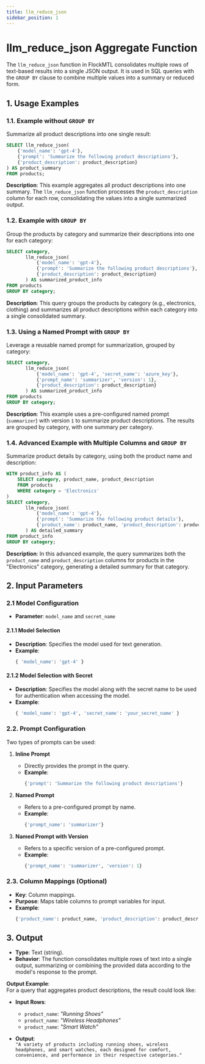 ```yaml
---
title: llm_reduce_json
sidebar_position: 1
---
```


# llm_reduce_json Aggregate Function

The `llm_reduce_json` function in FlockMTL consolidates multiple rows of text-based results into a single JSON output. It is used in SQL queries with the `GROUP BY` clause to combine multiple values into a summary or reduced form.

## 1. **Usage Examples**

### 1.1. **Example without `GROUP BY`**

Summarize all product descriptions into one single result:

```sql
SELECT llm_reduce_json(
    {'model_name': 'gpt-4'},
    {'prompt': 'Summarize the following product descriptions'},
    {'product_description': product_description}
) AS product_summary
FROM products;
```

**Description**: This example aggregates all product descriptions into one summary. The `llm_reduce_json` function processes the `product_description` column for each row, consolidating the values into a single summarized output.

### 1.2. **Example with `GROUP BY`**

Group the products by category and summarize their descriptions into one for each category:

```sql
SELECT category,
       llm_reduce_json(
           {'model_name': 'gpt-4'},
           {'prompt': 'Summarize the following product descriptions'},
           {'product_description': product_description}
       ) AS summarized_product_info
FROM products
GROUP BY category;
```

**Description**: This query groups the products by category (e.g., electronics, clothing) and summarizes all product descriptions within each category into a single consolidated summary.

### 1.3. **Using a Named Prompt with `GROUP BY`**

Leverage a reusable named prompt for summarization, grouped by category:

```sql
SELECT category,
       llm_reduce_json(
           {'model_name': 'gpt-4', 'secret_name': 'azure_key'},
           {'prompt_name': 'summarizer', 'version': 1},
           {'product_description': product_description}
       ) AS summarized_product_info
FROM products
GROUP BY category;
```

**Description**: This example uses a pre-configured named prompt (`summarizer`) with version `1` to summarize product descriptions. The results are grouped by category, with one summary per category.

### 1.4. **Advanced Example with Multiple Columns and `GROUP BY`**

Summarize product details by category, using both the product name and description:

```sql
WITH product_info AS (
    SELECT category, product_name, product_description
    FROM products
    WHERE category = 'Electronics'
)
SELECT category,
       llm_reduce_json(
           {'model_name': 'gpt-4'},
           {'prompt': 'Summarize the following product details'},
           {'product_name': product_name, 'product_description': product_description}
       ) AS detailed_summary
FROM product_info
GROUP BY category;
```

**Description**: In this advanced example, the query summarizes both the `product_name` and `product_description` columns for products in the "Electronics" category, generating a detailed summary for that category.

## 2. **Input Parameters**

### 2.1 **Model Configuration**

- **Parameter**: `model_name` and `secret_name`

#### 2.1.1 Model Selection

- **Description**: Specifies the model used for text generation.
- **Example**:
  ```sql
  { 'model_name': 'gpt-4' }
  ```

#### 2.1.2 Model Selection with Secret

- **Description**: Specifies the model along with the secret name to be used for authentication when accessing the model.
- **Example**:
  ```sql
  { 'model_name': 'gpt-4', 'secret_name': 'your_secret_name' }
  ```

### 2.2. **Prompt Configuration**

Two types of prompts can be used:

1. **Inline Prompt**

   - Directly provides the prompt in the query.
   - **Example**:
     ```sql
     {'prompt': 'Summarize the following product descriptions'}
     ```

2. **Named Prompt**

   - Refers to a pre-configured prompt by name.
   - **Example**:
     ```sql
     {'prompt_name': 'summarizer'}
     ```

3. **Named Prompt with Version**
   - Refers to a specific version of a pre-configured prompt.
   - **Example**:
     ```sql
     {'prompt_name': 'summarizer', 'version': 1}
     ```

### 2.3. **Column Mappings (Optional)**

- **Key**: Column mappings.
- **Purpose**: Maps table columns to prompt variables for input.
- **Example**:
  ```sql
  {'product_name': product_name, 'product_description': product_description}
  ```

## 3. **Output**

- **Type**: Text (string).
- **Behavior**: The function consolidates multiple rows of text into a single output, summarizing or combining the provided data according to the model's response to the prompt.

**Output Example**:  
For a query that aggregates product descriptions, the result could look like:

- **Input Rows**:

  - `product_name`: _"Running Shoes"_
  - `product_name`: _"Wireless Headphones"_
  - `product_name`: _"Smart Watch"_

- **Output**:  
  `"A variety of products including running shoes, wireless headphones, and smart watches, each designed for comfort, convenience, and performance in their respective categories."`
